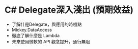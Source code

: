 # C# Delegate深入淺出 (預期效益)

* 了解什是Delegate，與應用的時機點
* Mickey.DataAccess
* 徹底了解什麼是 Lambda
* 未來使用微軟的 API 觀念提升，通行無阻
